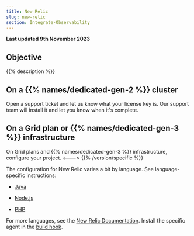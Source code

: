 ```yaml
---
title: New Relic
slug: new-relic
section: Integrate-Observability
---
```


**Last updated 9th November 2023**



## Objective  

{{% description %}}


## On a {{% names/dedicated-gen-2 %}} cluster

Open a support ticket and let us know what your license key is.
Our support team will install it and let you know when it's complete.

## On a Grid plan or {{% names/dedicated-gen-3 %}} infrastructure

On Grid plans and {{% names/dedicated-gen-3 %}} infrastructure, configure your project.
<--->
{{% /version/specific %}}

The configuration for New Relic varies a bit by language.
See language-specific instructions:

- [Java](.././.-java)

- [Node.js](.././.-nodejs)

- [PHP](.././.-php)


For more languages, see the [New Relic Documentation](https://docs.newrelic.com/docs/agents/).
Install the specific agent in the [build hook](../create-apps/create-apps-hooks).
